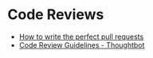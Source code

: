 # Code Reviews

- [How to write the perfect pull requests](https://blog.github.com/2015-01-21-how-to-write-the-perfect-pull-request/)
- [Code Review Guidelines - Thoughtbot](https://github.com/thoughtbot/guides/tree/master/code-review)
